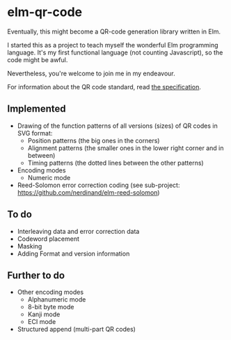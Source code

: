 # elm-qr-code
Eventually, this might become a QR-code generation library written in Elm.

I started this as a project to teach myself the wonderful Elm programming language.
It's my first functional language (not counting Javascript), so the code might be awful.

Nevertheless, you're welcome to join me in my endeavour.

For information about the QR code standard, read [the specification](http://www.swisseduc.ch/informatik/theoretische_informatik/qr_codes/docs/qr_standard.pdf).

## Implemented

* Drawing of the function patterns of all versions (sizes) of QR codes in SVG format:
  * Position patterns (the big ones in the corners)
  * Alignment patterns (the smaller ones in the lower right corner and in between)
  * Timing patterns (the dotted lines between the other patterns)
* Encoding modes
  * Numeric mode
* Reed-Solomon error correction coding (see sub-project: https://github.com/nerdinand/elm-reed-solomon)

## To do

* Interleaving data and error correction data
* Codeword placement
* Masking
* Adding Format and version information

## Further to do

* Other encoding modes
  * Alphanumeric mode
  * 8-bit byte mode
  * Kanji mode
  * ECI mode
* Structured append (multi-part QR codes)
